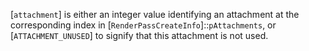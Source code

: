[`attachment`] is either an integer value identifying an attachment at
the corresponding index in
[`RenderPassCreateInfo`]::`pAttachments`, or
[`ATTACHMENT_UNUSED`] to signify that this attachment is not used.